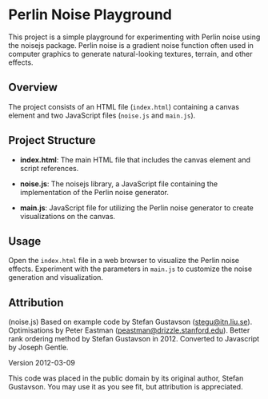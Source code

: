 # Perlin Noise Playground

This project is a simple playground for experimenting with Perlin noise using the noisejs package. Perlin noise is a gradient noise function often used in computer graphics to generate natural-looking textures, terrain, and other effects.

## Overview

The project consists of an HTML file (`index.html`) containing a canvas element and two JavaScript files (`noise.js` and `main.js`).

## Project Structure

- **index.html**: The main HTML file that includes the canvas element and script references.
  
- **noise.js**: The noisejs library, a JavaScript file containing the implementation of the Perlin noise generator.

- **main.js**: JavaScript file for utilizing the Perlin noise generator to create visualizations on the canvas.

## Usage

Open the `index.html` file in a web browser to visualize the Perlin noise effects. Experiment with the parameters in `main.js` to customize the noise generation and visualization.

## Attribution
(noise.js)
Based on example code by Stefan Gustavson (stegu@itn.liu.se).
Optimisations by Peter Eastman (peastman@drizzle.stanford.edu).
Better rank ordering method by Stefan Gustavson in 2012.
Converted to Javascript by Joseph Gentle.

Version 2012-03-09

This code was placed in the public domain by its original author,
Stefan Gustavson. You may use it as you see fit, but
attribution is appreciated.

